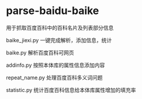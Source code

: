 parse-baidu-baike
=================

用于抓取百度百科中的百科名片及列表部分信息

baike_jiexi.py 一键完成解析，添加信息，统计



baike.py 解析百度百科可网页



addinfo.py 按照本体库的属性信息添加内容



repeat_name.py 处理百度百科多义词问题




statistic.py 统计百度百科信息给本体库属性增加的填充率
